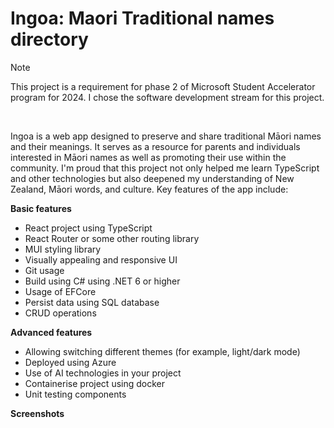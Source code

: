 <h1>Ingoa: Maori Traditional names directory</h1>

> [!NOTE]
> This project is a requirement for phase 2 of Microsoft Student Accelerator program for 2024. I chose the software development stream for this project.



<br>
<p>
  Ingoa is a web app designed to preserve and share traditional Māori names and their meanings. It serves as a resource for parents and individuals interested in Māori names as well as promoting their use within the community. I'm proud that this project not only helped me learn TypeScript and other technologies but also deepened my understanding of New Zealand, Māori words, and culture. Key features of the app include:
</p>

**Basic features**

* React project using TypeScript
* React Router or some other routing library
* MUI styling library
* Visually appealing and responsive UI
* Git usage
* Build using C# using .NET 6 or higher
* Usage of EFCore
* Persist data using SQL database
* CRUD operations

**Advanced features**
* Allowing switching different themes (for example, light/dark mode)
* Deployed using Azure
* Use of AI technologies in your project
* Containerise project using docker
* Unit testing components

**Screenshots**
